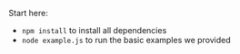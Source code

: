 Start here:
 * `npm install` to install all dependencies
 * `node example.js` to run the basic examples we provided